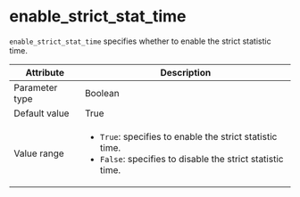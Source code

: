 # enable_strict_stat_time

`enable_strict_stat_time` specifies whether to enable the strict statistic time.

| Attribute | Description |
|----------|---------|
| Parameter type | Boolean |
| Default value | True |
| Value range | <ul><li>`True`: specifies to enable the strict statistic time.</li><li>`False`: specifies to disable the strict statistic time.</li></ul> |
